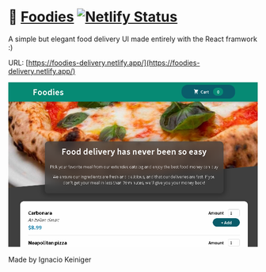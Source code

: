 # 🍕 [Foodies](https://foodies-delivery.netlify.app/) [![Netlify Status](https://api.netlify.com/api/v1/badges/150e458a-6711-4f44-a8d7-31b084f83ac0/deploy-status)](https://app.netlify.com/sites/foodies-delivery/deploys)

A simple but elegant food delivery UI made entirely with the React framwork :)

URL: [https://foodies-delivery.netlify.app/](https://foodies-delivery.netlify.app/)

![App image](./Foodies.png)

Made by Ignacio Keiniger